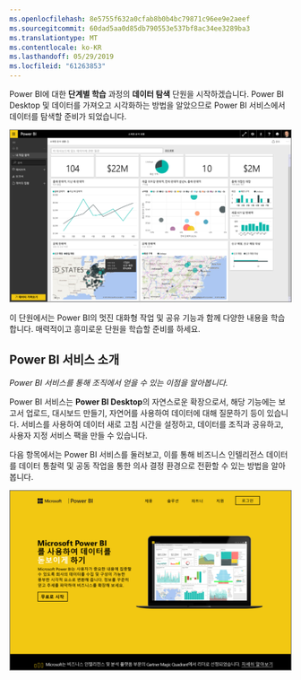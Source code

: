 ```yaml
---
ms.openlocfilehash: 8e5755f632a0cfab8b0b4bc79871c96ee9e2aeef
ms.sourcegitcommit: 60dad5aa0d85db790553e537bf8ac34ee3289ba3
ms.translationtype: MT
ms.contentlocale: ko-KR
ms.lasthandoff: 05/29/2019
ms.locfileid: "61263853"
---
```

Power BI에 대한 **단계별 학습** 과정의 **데이터 탐색** 단원을 시작하겠습니다. Power BI Desktop 및 데이터를 가져오고 시각화하는 방법을 알았으므로 Power BI 서비스에서 데이터를 탐색할 준비가 되었습니다.

![](media/4-0-intro-power-bi-service/4-0_2.png)

이 단원에서는 Power BI의 멋진 대화형 작업 및 공유 기능과 함께 다양한 내용을 학습합니다. 매력적이고 흥미로운 단원을 학습할 준비를 하세요.

## <a name="introduction-to-the-power-bi-service"></a>Power BI 서비스 소개
*Power BI 서비스를 통해 조직에서 얻을 수 있는 이점을 알아봅니다.*

Power BI 서비스는 **Power BI Desktop**의 자연스로운 확장으로서, 해당 기능에는 보고서 업로드, 대시보드 만들기, 자연어를 사용하여 데이터에 대해 질문하기 등이 있습니다. 서비스를 사용하여 데이터 새로 고침 시간을 설정하고, 데이터를 조직과 공유하고, 사용자 지정 서비스 팩을 만들 수 있습니다.

다음 항목에서는 Power BI 서비스를 둘러보고, 이를 통해 비즈니스 인텔리전스 데이터를 데이터 통찰력 및 공동 작업을 통한 의사 결정 환경으로 전환할 수 있는 방법을 알아봅니다.

![](media/4-0-intro-power-bi-service/4-0_1.png)

